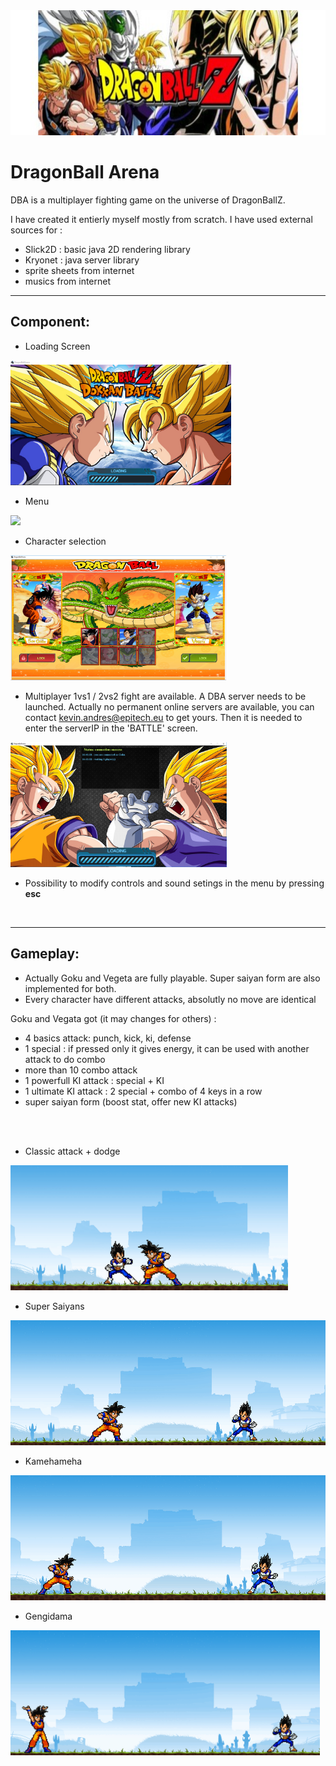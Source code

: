 <img src="ReadMe-images/dba-baniere.jpg" width="900" height="200">

# DragonBall Arena

DBA is a multiplayer fighting game on the universe of DragonBallZ.

I have created it entierly myself mostly from scratch.
I have used external sources for :
- Slick2D : basic java 2D rendering library
- Kryonet : java server library
- sprite sheets from internet
- musics from internet



-------------------------------------------------------------------------------------------  
## Component:  


- Loading Screen
<img src="ReadMe-images/dba-loading.PNG" height="200">

- Menu
<img src="ReadMe-images/dba-menu.gif" height="200">

- Character selection
<img src="ReadMe-images/dba-select.PNG" height="200">

- Multiplayer 1vs1 / 2vs2 fight are available. A DBA server needs to be launched. Actually no permanent online servers are available, you can contact kevin.andres@epitech.eu to get yours. Then it is needed to enter the serverIP in the 'BATTLE' screen.
<img src="ReadMe-images/dba-online.PNG" height="200">

- Possibility to modify controls and sound setings in the menu by pressing **esc**

<br />

-------------------------------------------------------------------------------------------  
## Gameplay:  

- Actually Goku and Vegeta are fully playable. Super saiyan form are also implemented for both.
- Every character have different attacks, absolutly no move are identical

Goku and Vegata got (it may changes for others) :
- 4 basics attack: punch, kick, ki, defense
- 1 special : if pressed only it gives energy, it can be used with another attack to do combo
- more than 10 combo attack
- 1 powerfull KI attack : special + KI
- 1 ultimate KI attack : 2 special + combo of 4 keys in a row
- super saiyan form (boost stat, offer new KI attacks)
<br />
<br />

- Classic attack + dodge
<img src="ReadMe-images/dba-attack1.gif" height="200">

- Super Saiyans
<img src="ReadMe-images/dba-attack3.gif" height="200">

- Kamehameha
<img src="ReadMe-images/dba-attack2.gif" height="200">

- Gengidama
<img src="ReadMe-images/dba-attack4.gif" height="200">
